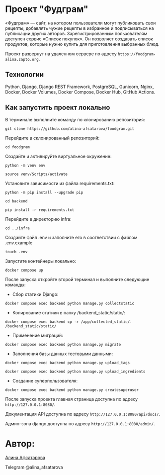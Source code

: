 # Проект "Фудграм"
«Фудграм» — сайт, на котором пользователи могут публиковать свои рецепты, добавлять чужие рецепты в избранное и подписываться на публикации других авторов. Зарегистрированным пользователям доступен сервис «Список покупок». Он позволяет создавать список продуктов, которые нужно купить для приготовления выбранных блюд.

Проект развернут на удаленном сервере по адресу `https://foodgram-alina.zapto.org`.

## Технологии
Python, Django, Django REST Framework, PostgreSQL, Gunicorn, Nginx, Docker, Docker Volumes, Docker Compose, Docker Hub, GitHub Actions.

## Как запустить проект локально
В терминале выполните команду по клонированию репозитория:
```
git clone https://github.com/alina-afsatarova/foodgram.git
```
Перейдите в склонированный репозиторий:
```
cd foodgram
```
Cоздайте и активируйте виртуальное окружение:
```
python -m venv env
```
```
source venv/Scripts/activate
```
Установите зависимости из файла requirements.txt:
```
python -m pip install --upgrade pip
```
```
cd backend
```
```
pip install -r requirements.txt
```
Перейдите в директорию infra:
```
cd ../infra
```
Создайте файл .env и заполните его в соответствии с файлом .env.example
```
touch .env
```
Запустите контейнеры локально:
```
docker compose up
```
После запуска откройте второй терминал и выполните следующие команды:

 - Сбор статики Django:
```
docker compose exec backend python manage.py collectstatic
```
 - Копирование статики в папку /backend_static/static/:
```
docker compose exec backend cp -r /app/collected_static/. /backend_static/static/
```
 - Применение миграций:
```
docker compose exec backend python manage.py migrate
```
 - Заполнения базы данных тестовыми данными:
```
docker compose exec backend python manage.py upload_tags
```
```
docker compose exec backend python manage.py upload_ingredients
```
 - Создание суперпользователя:
```
docker compose exec backend python manage.py createsuperuser
```

После запуска проекта главная страница доступна по адресу `http://127.0.0.1:8080/`.

Документация API доступна по адресу `http://127.0.0.1:8080/api/docs/`.

Админ-зона django доступна по адресу `http://127.0.0.1:8080/admin/`.


# Автор:
[Алина Афсатарова](https://github.com/alina-afsatarova/)

Telegram @alina_afsatarova
